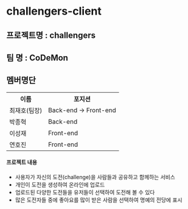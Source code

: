 # challengers-client

## 프로젝트명 : challengers
## 팀 명 : CoDeMon
## 멤버명단
<table>
  <tr>
    <th>이름</th>
    <th>포지션</th>
  </tr>
  <tr>
    <td>최재호(팀장)</td>
    <td>Back-end -> Front-end</td>
  </tr>
  <tr>
    <td>박종혁</td>
    <td>Back-end</td>
  </tr>
   <tr>
    <td>이성재</td>
    <td>Front-end</td>
  </tr>
   <tr>
    <td>연호진</td>
    <td>Front-end</td>
  </tr>
</table>

#### 프로젝트 내용
- 사용자가 자신의 도전(challenge)을 사람들과 공유하고 함께하는 서비스
- 개인이 도전을 생성하여 온라인에 업로드
- 업로드된 다양한 도전들을 유저들이 선택하여 도전해 볼 수 있다
- 많은 도전자들 중에 좋아요를 많이 받은 사람을 선택하여 명예의 전당에 표시

